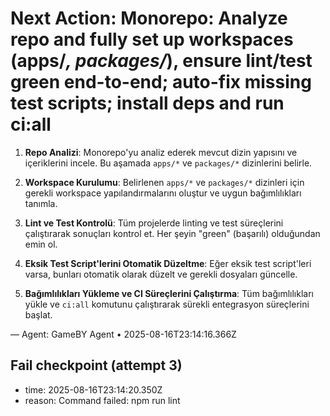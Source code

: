 # Next Action: Monorepo: Analyze repo and fully set up workspaces (apps/*, packages/*), ensure lint/test green end-to-end; auto-fix missing test scripts; install deps and run ci:all

1. **Repo Analizi**: Monorepo'yu analiz ederek mevcut dizin yapısını ve içeriklerini incele. Bu aşamada `apps/*` ve `packages/*` dizinlerini belirle.

2. **Workspace Kurulumu**: Belirlenen `apps/*` ve `packages/*` dizinleri için gerekli workspace yapılandırmalarını oluştur ve uygun bağımlılıkları tanımla.

3. **Lint ve Test Kontrolü**: Tüm projelerde linting ve test süreçlerini çalıştırarak sonuçları kontrol et. Her şeyin "green" (başarılı) olduğundan emin ol.

4. **Eksik Test Script'lerini Otomatik Düzeltme**: Eğer eksik test script'leri varsa, bunları otomatik olarak düzelt ve gerekli dosyaları güncelle.

5. **Bağımlılıkları Yükleme ve CI Süreçlerini Çalıştırma**: Tüm bağımlılıkları yükle ve `ci:all` komutunu çalıştırarak sürekli entegrasyon süreçlerini başlat.

— Agent: GameBY Agent • 2025-08-16T23:14:16.366Z


## Fail checkpoint (attempt 3)
- time: 2025-08-16T23:14:20.350Z
- reason: Command failed: npm run lint

